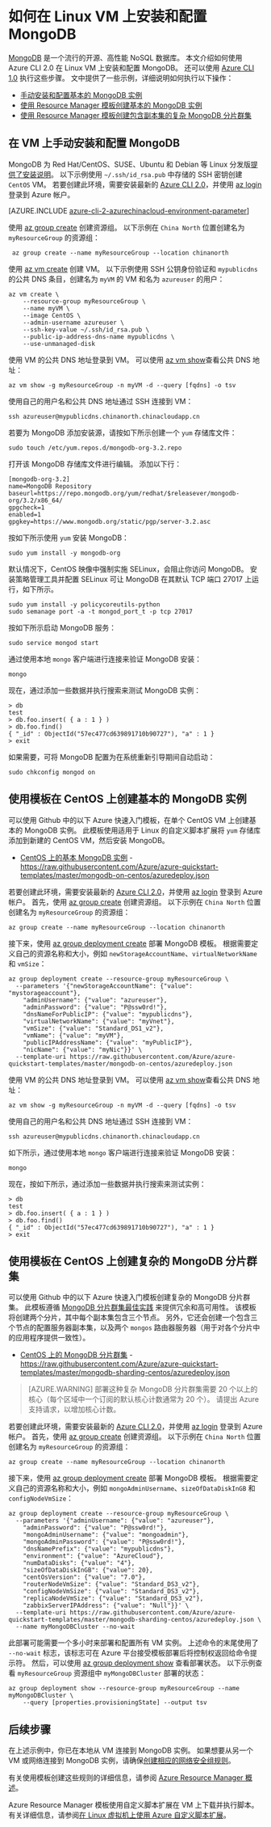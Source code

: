 <properties
    pageTitle="使用 Azure CLI 2.0 在 Linux VM 上安装 MongoDB | Azure"
    description="了解如何使用 Azure CLI 2.0 在 Linux 虚拟机上安装和配置 MongoDB"
    services="virtual-machines-linux"
    documentationcenter=""
    author="iainfoulds"
    manager="timlt"
    editor=""
    translationtype="Human Translation" />
<tags
    ms.assetid="3f55b546-86df-4442-9ef4-8a25fae7b96e"
    ms.service="virtual-machines-linux"
    ms.devlang="na"
    ms.topic="article"
    ms.tgt_pltfrm="vm-linux"
    ms.workload="infrastructure"
    ms.date="02/14/2017"
    wacn.date="04/24/2017"
    ms.author="iainfou"
    ms.sourcegitcommit="a114d832e9c5320e9a109c9020fcaa2f2fdd43a9"
    ms.openlocfilehash="9774cf3056eef92eab1c775aeec14d13615fa2b7"
    ms.lasthandoff="04/14/2017" />

# <a name="how-to-install-and-configure-mongodb-on-a-linux-vm"></a>如何在 Linux VM 上安装和配置 MongoDB
[MongoDB](http://www.mongodb.org) 是一个流行的开源、高性能 NoSQL 数据库。 本文介绍如何使用 Azure CLI 2.0 在 Linux VM 上安装和配置 MongoDB。 还可以使用 [Azure CLI 1.0](/documentation/articles/virtual-machines-linux-install-mongodb-nodejs/) 执行这些步骤。 文中提供了一些示例，详细说明如何执行以下操作：

* [手动安装和配置基本的 MongoDB 实例](#manually-install-and-configure-mongodb-on-a-vm)
* [使用 Resource Manager 模板创建基本的 MongoDB 实例](#create-basic-mongodb-instance-on-centos-using-a-template)
* [使用 Resource Manager 模板创建包含副本集的复杂 MongoDB 分片群集](#create-a-complex-mongodb-sharded-cluster-on-centos-using-a-template)

## <a name="manually-install-and-configure-mongodb-on-a-vm"></a>在 VM 上手动安装和配置 MongoDB
MongoDB 为 Red Hat/CentOS、SUSE、Ubuntu 和 Debian 等 Linux 分发版[提供了安装说明](https://docs.mongodb.com/manual/administration/install-on-linux/)。 以下示例使用 `~/.ssh/id_rsa.pub` 中存储的 SSH 密钥创建 `CentOS` VM。 若要创建此环境，需要安装最新的 [Azure CLI 2.0](https://docs.microsoft.com/zh-cn/cli/azure/install-az-cli2)，并使用 [az login](https://docs.microsoft.com/zh-cn/cli/azure/#login) 登录到 Azure 帐户。

[AZURE.INCLUDE [azure-cli-2-azurechinacloud-environment-parameter](../../includes/azure-cli-2-azurechinacloud-environment-parameter.md)]

使用 [az group create](https://docs.microsoft.com/zh-cn/cli/azure/group#create) 创建资源组。 以下示例在 `China North` 位置创建名为 `myResourceGroup` 的资源组：

     az group create --name myResourceGroup --location chinanorth

使用 [az vm create](https://docs.microsoft.com/zh-cn/cli/azure/vm#create) 创建 VM。 以下示例使用 SSH 公钥身份验证和 `mypublicdns` 的公共 DNS 条目，创建名为 `myVM` 的 VM 和名为 `azureuser` 的用户：

    az vm create \
        --resource-group myResourceGroup \
        --name myVM \
        --image CentOS \
        --admin-username azureuser \
        --ssh-key-value ~/.ssh/id_rsa.pub \
        --public-ip-address-dns-name mypublicdns \
        --use-unmanaged-disk

使用 VM 的公共 DNS 地址登录到 VM。 可以使用 [az vm show](https://docs.microsoft.com/zh-cn/cli/azure/vm#show)查看公共 DNS 地址：

    az vm show -g myResourceGroup -n myVM -d --query [fqdns] -o tsv

使用自己的用户名和公共 DNS 地址通过 SSH 连接到 VM：

    ssh azureuser@mypublicdns.chinanorth.chinacloudapp.cn

若要为 MongoDB 添加安装源，请按如下所示创建一个 `yum` 存储库文件：

    sudo touch /etc/yum.repos.d/mongodb-org-3.2.repo

打开该 MongoDB 存储库文件进行编辑。 添加以下行：

    [mongodb-org-3.2]
    name=MongoDB Repository
    baseurl=https://repo.mongodb.org/yum/redhat/$releasever/mongodb-org/3.2/x86_64/
    gpgcheck=1
    enabled=1
    gpgkey=https://www.mongodb.org/static/pgp/server-3.2.asc

按如下所示使用 `yum` 安装 MongoDB：

    sudo yum install -y mongodb-org

默认情况下，CentOS 映像中强制实施 SELinux，会阻止你访问 MongoDB。 安装策略管理工具并配置 SELinux 可让 MongoDB 在其默认 TCP 端口 27017 上运行，如下所示。 

    sudo yum install -y policycoreutils-python
    sudo semanage port -a -t mongod_port_t -p tcp 27017

按如下所示启动 MongoDB 服务：

    sudo service mongod start

通过使用本地 `mongo` 客户端进行连接来验证 MongoDB 安装：

    mongo

现在，通过添加一些数据并执行搜索来测试 MongoDB 实例：

    > db
    test
    > db.foo.insert( { a : 1 } )  
    > db.foo.find()  
    { "_id" : ObjectId("57ec477cd639891710b90727"), "a" : 1 }
    > exit

如果需要，可将 MongoDB 配置为在系统重新引导期间自动启动：

    sudo chkconfig mongod on

## <a name="create-basic-mongodb-instance-on-centos-using-a-template"></a>使用模板在 CentOS 上创建基本的 MongoDB 实例
可以使用 Github 中的以下 Azure 快速入门模板，在单个 CentOS VM 上创建基本的 MongoDB 实例。 此模板使用适用于 Linux 的自定义脚本扩展将 `yum` 存储库添加到新建的 CentOS VM，然后安装 MongoDB。

* [CentOS 上的基本 MongoDB 实例](https://github.com/Azure/azure-quickstart-templates/tree/master/mongodb-on-centos) - https://raw.githubusercontent.com/Azure/azure-quickstart-templates/master/mongodb-on-centos/azuredeploy.json

若要创建此环境，需要安装最新的 [Azure CLI 2.0](https://docs.microsoft.com/zh-cn/cli/azure/install-az-cli2)，并使用 [az login](https://docs.microsoft.com/zh-cn/cli/azure/#login) 登录到 Azure 帐户。 首先，使用 [az group create](https://docs.microsoft.com/zh-cn/cli/azure/group#create) 创建资源组。 以下示例在 `China North` 位置创建名为 `myResourceGroup` 的资源组：

    az group create --name myResourceGroup --location chinanorth

接下来，使用 [az group deployment create](https://docs.microsoft.com/zh-cn/cli/azure/group/deployment#create) 部署 MongoDB 模板。 根据需要定义自己的资源名称和大小，例如 `newStorageAccountName`、`virtualNetworkName` 和 `vmSize`：

    az group deployment create --resource-group myResourceGroup \
      --parameters '{"newStorageAccountName": {"value": "mystorageaccount"},
        "adminUsername": {"value": "azureuser"},
        "adminPassword": {"value": "P@ssw0rd!"},
        "dnsNameForPublicIP": {"value": "mypublicdns"},
        "virtualNetworkName": {"value": "myVnet"},
        "vmSize": {"value": "Standard_DS1_v2"},
        "vmName": {"value": "myVM"},
        "publicIPAddressName": {"value": "myPublicIP"},
        "nicName": {"value": "myNic"}}' \
      --template-uri https://raw.githubusercontent.com/Azure/azure-quickstart-templates/master/mongodb-on-centos/azuredeploy.json

使用 VM 的公共 DNS 地址登录到 VM。 可以使用 [az vm show](https://docs.microsoft.com/zh-cn/cli/azure/vm#show)查看公共 DNS 地址：

    az vm show -g myResourceGroup -n myVM -d --query [fqdns] -o tsv

使用自己的用户名和公共 DNS 地址通过 SSH 连接到 VM：

    ssh azureuser@mypublicdns.chinanorth.chinacloudapp.cn

如下所示，通过使用本地 `mongo` 客户端进行连接来验证 MongoDB 安装：

    mongo

现在，按如下所示，通过添加一些数据并执行搜索来测试实例：

    > db
    test
    > db.foo.insert( { a : 1 } )  
    > db.foo.find()  
    { "_id" : ObjectId("57ec477cd639891710b90727"), "a" : 1 }
    > exit

## <a name="create-a-complex-mongodb-sharded-cluster-on-centos-using-a-template"></a>使用模板在 CentOS 上创建复杂的 MongoDB 分片群集
可以使用 Github 中的以下 Azure 快速入门模板创建复杂的 MongoDB 分片群集。 此模板遵循 [MongoDB 分片群集最佳实践](https://docs.mongodb.com/manual/core/sharded-cluster-components/) 来提供冗余和高可用性。 该模板将创建两个分片，其中每个副本集包含三个节点。 另外，它还会创建一个包含三个节点的配置服务器副本集，以及两个 `mongos` 路由器服务器（用于对各个分片中的应用程序提供一致性）。

* [CentOS 上的 MongoDB 分片群集](https://github.com/Azure/azure-quickstart-templates/tree/master/mongodb-sharding-centos) - https://raw.githubusercontent.com/Azure/azure-quickstart-templates/master/mongodb-sharding-centos/azuredeploy.json

> [AZURE.WARNING]
> 部署这种复杂 MongoDB 分片群集需要 20 个以上的核心（每个区域中一个订阅的默认核心计数通常为 20 个）。 请提出 Azure 支持请求，以增加核心计数。

若要创建此环境，需要安装最新的 [Azure CLI 2.0](https://docs.microsoft.com/zh-cn/cli/azure/install-az-cli2)，并使用 [az login](https://docs.microsoft.com/zh-cn/cli/azure/#login) 登录到 Azure 帐户。 首先，使用 [az group create](https://docs.microsoft.com/zh-cn/cli/azure/group#create) 创建资源组。 以下示例在 `China North` 位置创建名为 `myResourceGroup` 的资源组：

    az group create --name myResourceGroup --location chinanorth

接下来，使用 [az group deployment create](https://docs.microsoft.com/zh-cn/cli/azure/group/deployment#create) 部署 MongoDB 模板。 根据需要定义自己的资源名称和大小，例如 `mongoAdminUsername`、`sizeOfDataDiskInGB` 和 `configNodeVmSize`：

    az group deployment create --resource-group myResourceGroup \
      --parameters '{"adminUsername": {"value": "azureuser"},
        "adminPassword": {"value": "P@ssw0rd!"},
        "mongoAdminUsername": {"value": "mongoadmin"},
        "mongoAdminPassword": {"value": "P@ssw0rd!"},
        "dnsNamePrefix": {"value": "mypublicdns"},
        "environment": {"value": "AzureCloud"},
        "numDataDisks": {"value": "4"},
        "sizeOfDataDiskInGB": {"value": 20},
        "centOsVersion": {"value": "7.0"},
        "routerNodeVmSize": {"value": "Standard_DS3_v2"},
        "configNodeVmSize": {"value": "Standard_DS3_v2"},
        "replicaNodeVmSize": {"value": "Standard_DS3_v2"},
        "zabbixServerIPAddress": {"value": "Null"}}' \
      --template-uri https://raw.githubusercontent.com/Azure/azure-quickstart-templates/master/mongodb-sharding-centos/azuredeploy.json \
      --name myMongoDBCluster --no-wait

此部署可能需要一个多小时来部署和配置所有 VM 实例。 上述命令的末尾使用了 `--no-wait` 标志，该标志可在 Azure 平台接受模板部署后将控制权返回给命令提示符。 然后，可以使用 [az group deployment show](https://docs.microsoft.com/zh-cn/cli/azure/group/deployment#show) 查看部署状态。 以下示例查看 `myResourceGroup` 资源组中 `myMongoDBCluster` 部署的状态：

    az group deployment show --resource-group myResourceGroup --name myMongoDBCluster \
        --query [properties.provisioningState] --output tsv

## <a name="next-steps"></a>后续步骤
在上述示例中，你已在本地从 VM 连接到 MongoDB 实例。 如果想要从另一个 VM 或网络连接到 MongoDB 实例，请确保[创建相应的网络安全组规则](/documentation/articles/virtual-machines-linux-nsg-quickstart/)。

有关使用模板创建这些规则的详细信息，请参阅 [Azure Resource Manager 概述](/documentation/articles/resource-group-overview/)。

Azure Resource Manager 模板使用自定义脚本扩展在 VM 上下载并执行脚本。 有关详细信息，请参阅[在 Linux 虚拟机上使用 Azure 自定义脚本扩展](/documentation/articles/virtual-machines-linux-extensions-customscript/)。
<!--Update_Description: wording update-->